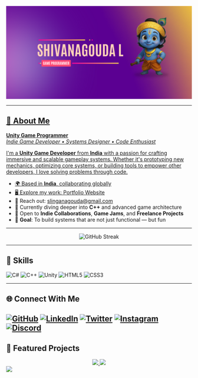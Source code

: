 <div> <a href="https://github.com/RahulLinganagoudra" target="_blank">
<div align="center">
  <img src="https://github.com/RahulLinganagoudra/MediaResources/blob/main/Cover.png?raw=true"/>
</div>


---

## 💼 About Me

**Unity Game Programmer**  
*Indie Game Developer • Systems Designer • Code Enthusiast*

I'm a **Unity Game Developer** from **India** with a passion for crafting immersive and scalable gameplay systems. Whether it's prototyping new mechanics, optimizing core systems, or building tools to empower other developers, I love solving problems through code.

- 🌍 Based in **India**, collaborating globally  
- 🖥️ [Explore my work: Portfolio Website](https://slinganagoudra.wixsite.com/portfolio)  
- 📧 Reach out: [slinganagouda@gmail.com](mailto:slinganagouda@gmail.com)  
- 🔭 Currently diving deeper into **C++** and advanced game architecture  
- 🤝 Open to **Indie Collaborations**, **Game Jams**, and **Freelance Projects**  
- 🎯 **Goal**: To build systems that are not just functional — but fun


---

<p align="center">
  <img src="https://streak-stats.demolab.com?user=RahulLinganagoudra&theme=dark&background=1c1917&ring=f43f5e&fire=f43f5e&currStreakLabel=7c3aed&dates=ffffff&stroke=ffffff&hide_border=true" alt="GitHub Streak" />
</p>

---


## 🧠 Skills

![C#](https://img.shields.io/badge/C%23-f43f5e?style=flat&logo=csharp&logoColor=white)
![C++](https://img.shields.io/badge/C++-7c3aed?style=flat&logo=cpp&logoColor=white)
![Unity](https://img.shields.io/badge/Unity-f43f5e?style=flat&logo=unity&logoColor=white)
![HTML5](https://img.shields.io/badge/HTML5-7c3aed?style=flat&logo=html5&logoColor=white)
![CSS3](https://img.shields.io/badge/CSS3-f43f5e?style=flat&logo=css3&logoColor=white)

---

## 🌐 Connect With Me

[![GitHub](https://img.shields.io/badge/GitHub-7c3aed?style=for-the-badge&logo=github&logoColor=white)](https://github.com/RahulLinganagoudra)
[![LinkedIn](https://img.shields.io/badge/LinkedIn-f43f5e?style=for-the-badge&logo=linkedin&logoColor=white)](https://www.linkedin.com/in/shivanagouda-linganagoudra-45aa44203)
[![Twitter](https://img.shields.io/badge/Twitter-7c3aed?style=for-the-badge&logo=twitter&logoColor=white)](https://twitter.com/Linganagou6097)
[![Instagram](https://img.shields.io/badge/Instagram-f43f5e?style=for-the-badge&logo=instagram&logoColor=white)](https://instagram.com/mein_hindustani)
[![Discord](https://img.shields.io/badge/Discord-7c3aed?style=for-the-badge&logo=discord&logoColor=white)](https://discord.com/users/rahul7624)
---

## 🚀 Featured Projects

<div align="center">
  <a href="https://github.com/RahulLinganagoudra/com.dreamertheory.gridsystem">
    <img width="45%" src="https://github-readme-stats.vercel.app/api/pin/?username=RahulLinganagoudra&repo=com.dreamertheory.gridsystem&title_color=f43f5e&text_color=ffffff&icon_color=7c3aed&bg_color=1c1917&hide_border=true" />
  </a>
  <a href="https://github.com/RahulLinganagoudra/com.dreamertheory.savingsystem">
    <img width="45%" src="https://github-readme-stats.vercel.app/api/pin/?username=RahulLinganagoudra&repo=com.dreamertheory.savingsystem&title_color=f43f5e&text_color=ffffff&icon_color=7c3aed&bg_color=1c1917&hide_border=true" />
  </a>
</div>

<img src="https://raw.githubusercontent.com/Trilokia/Trilokia/379277808c61ef204768a61bbc5d25bc7798ccf1/bottom_header.svg" />
